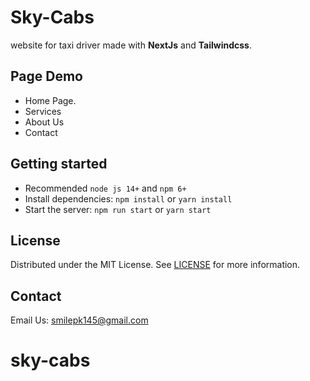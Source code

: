 
# Sky-Cabs

website for taxi driver made with **NextJs**   and **Tailwindcss**.


## Page Demo
- Home Page.
- Services
- About Us
- Contact

##  Getting started

-   Recommended  `node js 14+`  and  `npm 6+`
-   Install dependencies:  `npm install`  or  `yarn install`
-   Start the server:  `npm run start`  or  `yarn start`


## License

Distributed under the MIT License. See  [LICENSE](https:google.com)  for more information.

## Contact
Email Us: [smilepk145@gmail.com](mailto:smilepk145@gmail.com)
# sky-cabs
